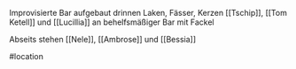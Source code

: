 Improvisierte Bar aufgebaut
drinnen Laken, Fässer, Kerzen
[[Tschip]], [[Tom Ketell]] und [[Lucillia]] an behelfsmäßiger Bar mit Fackel

Abseits stehen [[Nele]], [[Ambrose]] und [[Bessia]]

#location 